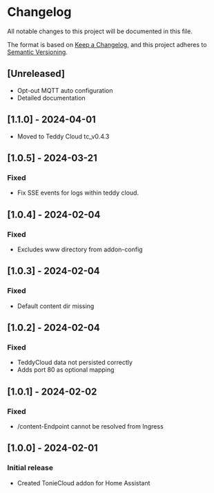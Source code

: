 # Changelog

All notable changes to this project will be documented in this file.

The format is based on [Keep a Changelog](https://keepachangelog.com/en/1.0.0/),
and this project adheres to [Semantic Versioning](https://semver.org/spec/v2.0.0.html).

## [Unreleased]
- Opt-out MQTT auto configuration
- Detailed documentation

## [1.1.0] - 2024-04-01
- Moved to Teddy Cloud tc_v0.4.3

## [1.0.5] - 2024-03-21
### Fixed
- Fix SSE events for logs within teddy cloud.

## [1.0.4] - 2024-02-04
### Fixed
- Excludes www directory from addon-config

## [1.0.3] - 2024-02-04
### Fixed
- Default content dir missing

## [1.0.2] - 2024-02-04
### Fixed
- TeddyCloud data not persisted correctly 
- Adds port 80 as optional mapping  

## [1.0.1] - 2024-02-02
### Fixed
-  /content-Endpoint cannot be resolved from Ingress

## [1.0.0] - 2024-02-01

### Initial release
- Created TonieCloud addon for Home Assistant 
